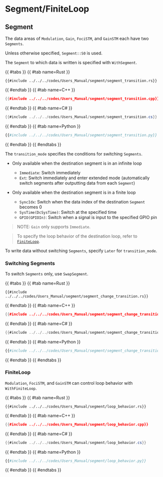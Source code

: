# Segment/FiniteLoop

## Segment

The data areas of `Modulation`, `Gain`, `FociSTM`, and `GainSTM` each have two `Segments`.

Unless otherwise specified, `Segment::S0` is used.

The `Segment` to which data is written is specified with `WithSegment`.

{{ #tabs }}
{{ #tab name=Rust }}
```rust,edition2024
{{#include ../../../codes/Users_Manual/segment/segment_transition.rs}}
```
{{ #endtab }}
{{ #tab name=C++ }}
```cpp
{{#include ../../../codes/Users_Manual/segment/segment_transition.cpp}}
```
{{ #endtab }}
{{ #tab name=C# }}
```cs
{{#include ../../../codes/Users_Manual/segment/segment_transition.cs}}
```
{{ #endtab }}
{{ #tab name=Python }}
```python
{{#include ../../../codes/Users_Manual/segment/segment_transition.py}}
```
{{ #endtab }}
{{ #endtabs }}

The `transition_mode` specifies the conditions for switching `Segments`.
- Only available when the destination segment is in an infinite loop
    - `Immediate`: Switch immediately
    - `Ext`: Switch immediately and enter extended mode (automatically switch segments after outputting data from each `Segment`)

- Only available when the destination segment is in a finite loop
    - `SyncIdx`: Switch when the data index of the destination `Segment` becomes $0$
    - `SysTime(DcSysTime)`: Switch at the specified time
    - `GPIO(GPIOIn)`: Switch when a signal is input to the specified GPIO pin

> NOTE: `Gain` only supports `Immediate`.

> To specify the loop behavior of the destination loop, refer to [`FiniteLoop`](#finiteloop).

To write data without switching `Segments`, specify `Later` for `transition_mode`.

### Switching Segments

To switch `Segments` only, use `SwapSegment`.

{{ #tabs }}
{{ #tab name=Rust }}
```rust,edition2024
{{#include ../../../codes/Users_Manual/segment/segment_change_transition.rs}}
```
{{ #endtab }}
{{ #tab name=C++ }}
```cpp
{{#include ../../../codes/Users_Manual/segment/segment_change_transition.cpp}}
```
{{ #endtab }}
{{ #tab name=C# }}
```cs
{{#include ../../../codes/Users_Manual/segment/segment_change_transition.cs}}
```
{{ #endtab }}
{{ #tab name=Python }}
```python
{{#include ../../../codes/Users_Manual/segment/segment_change_transition.py}}
```
{{ #endtab }}
{{ #endtabs }}

### FiniteLoop

`Modulation`, `FociSTM`, and `GainSTM` can control loop behavior with `WithFiniteLoop`.

{{ #tabs }}
{{ #tab name=Rust }}
```rust,edition2024
{{#include ../../../codes/Users_Manual/segment/loop_behavior.rs}}
```
{{ #endtab }}
{{ #tab name=C++ }}
```cpp
{{#include ../../../codes/Users_Manual/segment/loop_behavior.cpp}}
```
{{ #endtab }}
{{ #tab name=C# }}
```cs
{{#include ../../../codes/Users_Manual/segment/loop_behavior.cs}}
```
{{ #endtab }}
{{ #tab name=Python }}
```python
{{#include ../../../codes/Users_Manual/segment/loop_behavior.py}}
```
{{ #endtab }}
{{ #endtabs }}
